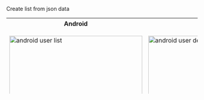 
Create list from json data

<table style="height:200px">
  <col>
  <col valign="bottom">
  <tr>
    <th>Android</th>
    <th>IOS</th>
  </tr>
  <tr>
    <td><p>
  <img src="https://raw.githubusercontent.com/kanulp/FlutterProjects/master/flutter_json/SCREENSHOTS/Screenshot_1546451534.png" width="350" title="android user list">
</p>
    </td>
    <td><p><img src="https://raw.githubusercontent.com/kanulp/FlutterProjects/master/flutter_json/SCREENSHOTS/Screenshot_1546459719.png" width="350" alt="android user detail">
</p></td>
  </tr>
  <tr>
    <td><p>
  <img src="https://raw.githubusercontent.com/kanulp/FlutterProjects/master/flutter_json/SCREENSHOTS/Simulator Screen Shot - iPhone XR - 2019-01-03 at 00.36.02.png" width="350" title="ios user list">
</p></td>
    <td>
      <p>
  <img src="https://raw.githubusercontent.com/kanulp/FlutterProjects/master/flutter_json/SCREENSHOTS/Simulator Screen Shot - iPhone XR - 2019-01-03 at 01.03.03.png" width="350" title="ios user detail">
</p>
    </td>
  </tr>
</table>

  


